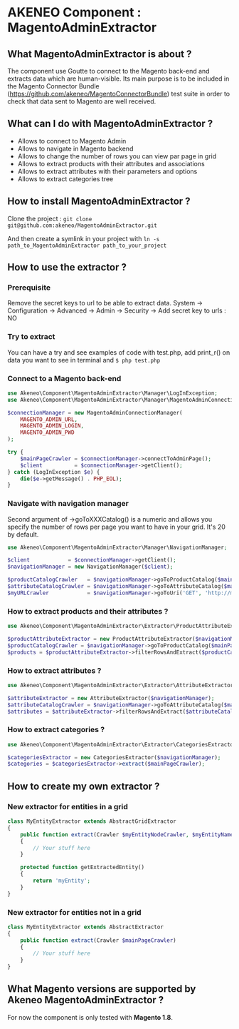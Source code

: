AKENEO Component : MagentoAdminExtractor
========================================

## What MagentoAdminExtractor is about ?

The component use Goutte to connect to the Magento back-end and extracts data which are human-visible.
Its main purpose is to be included in the Magento Connector Bundle (https://github.com/akeneo/MagentoConnectorBundle)
test suite in order to check that data sent to Magento are well received.

## What can I do with MagentoAdminExtractor ?

- Allows to connect to Magento Admin
- Allows to navigate in Magento backend
- Allows to change the number of rows you can view par page in grid
- Allows to extract products with their attributes and associations
- Allows to extract attributes with their parameters and options
- Allows to extract categories tree

## How to install MagentoAdminExtractor ?

Clone the project :
``git clone git@github.com:akeneo/MagentoAdminExtractor.git``

And then create a symlink in your project with ``ln -s path_to_MagentoAdminExtractor path_to_your_project``

## How to use the extractor ?

### Prerequisite

Remove the secret keys to url to be able to extract data.
System -> Configuration -> Advanced -> Admin -> Security -> Add secret key to urls : NO

### Try to extract

You can have a try and see examples of code with test.php, add print_r() on data you want to see in terminal and
``$ php test.php``

### Connect to a Magento back-end

``` php
use Akeneo\Component\MagentoAdminExtractor\Manager\LogInException;
use Akeneo\Component\MagentoAdminExtractor\Manager\MagentoAdminConnectionManager;

$connectionManager = new MagentoAdminConnectionManager(
    MAGENTO_ADMIN_URL,
    MAGENTO_ADMIN_LOGIN,
    MAGENTO_ADMIN_PWD
);

try {
    $mainPageCrawler = $connectionManager->connectToAdminPage();
    $client          = $connectionManager->getClient();
} catch (LogInException $e) {
    die($e->getMessage() . PHP_EOL);
}
```

### Navigate with navigation manager

Second argument of ->goToXXXCatalog() is a numeric and allows you specify the number of rows per page you want to have in your grid. It's 20 by default.

``` php
use Akeneo\Component\MagentoAdminExtractor\Manager\NavigationManager;

$client            = $connectionManager->getClient();
$navigationManager = new NavigationManager($client);

$productCatalogCrawler   = $navigationManager->goToProductCatalog($mainPageCrawler, 50);
$attributeCatalogCrawler = $navigationManager->goToAttributeCatalog($mainPageCrawler, 50);
$myURLCrawler            = $navigationManager->goToUri('GET', 'http://magento.local/index.php/admin/catalog_product/edit/id/5/key/secret_key/store/1');
```

### How to extract products and their attributes ?

``` php
use Akeneo\Component\MagentoAdminExtractor\Extractor\ProductAttributeExtractor;

$productAttributeExtractor = new ProductAttributeExtractor($navigationManager);
$productCatalogCrawler = $navigationManager->goToProductCatalog($mainPageCrawler, 50);
$products = $productAttributeExtractor->filterRowsAndExtract($productCatalogCrawler);
```

### How to extract attributes ?

``` php
use Akeneo\Component\MagentoAdminExtractor\Extractor\AttributeExtractor;

$attributeExtractor = new AttributeExtractor($navigationManager);
$attributeCatalogCrawler = $navigationManager->goToAttributeCatalog($mainPageCrawler, 50);
$attributes = $attributeExtractor->filterRowsAndExtract($attributeCatalogCrawler);
```

### How to extract categories ?

``` php
use Akeneo\Component\MagentoAdminExtractor\Extractor\CategoriesExtractor;

$categoriesExtractor = new CategoriesExtractor($navigationManager);
$categories = $categoriesExtractor->extract($mainPageCrawler);
```

## How to create my own extractor ?

### New extractor for entities in a grid

``` php
class MyEntityExtractor extends AbstractGridExtractor
{
    public function extract(Crawler $myEntityNodeCrawler, $myEntityName = '')
    {
        // Your stuff here
    }

    protected function getExtractedEntity()
    {
        return 'myEntity';
    }
}
```

### New extractor for entities not in a grid

``` php
class MyEntityExtractor extends AbstractExtractor
{
    public function extract(Crawler $mainPageCrawler)
    {
        // Your stuff here
    }
}
```

## What Magento versions are supported by Akeneo MagentoAdminExtractor ?

For now the component is only tested with **Magento 1.8**.
